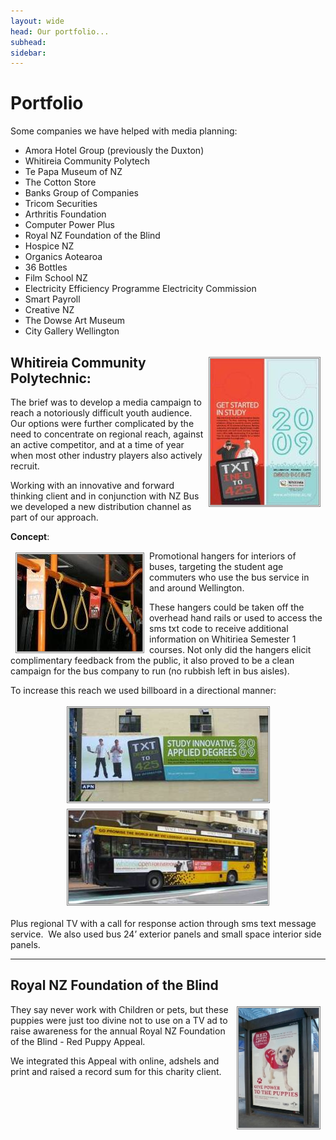 ```yaml
---
layout: wide
head: Our portfolio...
subhead: 
sidebar:
---
```


# Portfolio

Some companies we have helped with media planning:

* Amora Hotel Group (previously the Duxton)
* Whitireia Community Polytech
* Te Papa Museum of NZ
* The Cotton Store
* Banks Group of Companies
* Tricom Securities
* Arthritis Foundation
* Computer Power Plus
* Royal NZ Foundation of the Blind
* Hospice NZ
* Organics Aotearoa
* 36 Bottles
* Film School NZ
* Electricity Efficiency Programme Electricity Commission
* Smart Payroll
* Creative NZ
* The Dowse Art Museum
* City Gallery Wellington

<h2><img border="0" src="images/hanger_content_web.jpg" width="173" height="234" align="right" style="border: 3px double #808080" hspace="8" vspace="3">Whitireia Community Polytechnic:</h2>

The brief was to develop a media campaign to reach a notoriously difficult youth audience. Our options were further complicated by the need to concentrate on regional reach, against an active competitor, and at a time of year when most other industry players also actively recruit.

Working with an innovative and forward thinking client and in conjunction with NZ Bus we developed a new distribution channel as part of our approach.

**Concept**:

<p>
<img border="0" src="images/bus_hangers_web.jpg" width="200" height="155" style="border: 3px double #808080" align="left" hspace="8" vspace="3">Promotional 
hangers for interiors of buses, targeting the student age commuters who use the 
bus service in and around Wellington.&nbsp; </p>

These hangers could be taken off the overhead hand rails or used to access the sms txt code to receive additional information on Whitiriea Semester 1 courses. Not only did the hangers elicit complimentary feedback from the public, it also proved to be a clean campaign for the bus company to run (no rubbish left in bus aisles).

To increase this reach we used billboard in a directional manner:

<p style="text-align: center">
<img border="0" src="images/billboard_polytech.jpg" width="319" height="149" style="border: 3px double #808080" hspace="8" vspace="3"><img border="0" src="images/bus_polytech.jpg" width="318" height="149" style="border: 3px double #808080" hspace="8" vspace="3"></p>

Plus regional TV with a call for response action through sms text message service.&nbsp; We also used bus 24’ exterior panels and small space interior side panels.

<hr>
<h2>Royal NZ Foundation of the Blind</h2>

<p>
<img border="0" src="images/puppy_adshel_sml.jpg" width="128" height="191" style="border: 3px double #808080" align="right" hspace="8" vspace="3">They 
say never work with Children or pets, but these puppies were just too divine not 
to use on a TV ad to raise awareness for the annual Royal NZ Foundation of the 
Blind - Red Puppy Appeal. </p>

We integrated this Appeal with online, adshels and print and raised a record 
sum for this charity client.

